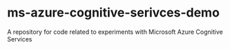 # ms-azure-cognitive-serivces-demo
A repository for code related to experiments with Microsoft Azure Cognitive Services

